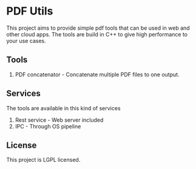 # PDF Utils

This project aims to provide simple pdf tools that can be used in web and other cloud apps. The tools are build in C++ to give high performance to your use cases.


## Tools

 1. PDF concatenator - Concatenate multiple PDF files to one output.

## Services
The tools are available in this kind of services

 1. Rest service - Web server included
 2. IPC - Through OS pipeline

## License

This project is LGPL licensed.